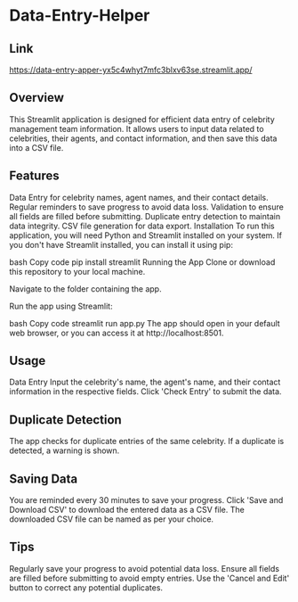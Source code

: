 # Data-Entry-Helper

## Link
https://data-entry-apper-yx5c4whyt7mfc3blxv63se.streamlit.app/

## Overview
This Streamlit application is designed for efficient data entry of celebrity management team information. It allows users to input data related to celebrities, their agents, and contact information, and then save this data into a CSV file.

## Features
Data Entry for celebrity names, agent names, and their contact details.
Regular reminders to save progress to avoid data loss.
Validation to ensure all fields are filled before submitting.
Duplicate entry detection to maintain data integrity.
CSV file generation for data export.
Installation
To run this application, you will need Python and Streamlit installed on your system. If you don't have Streamlit installed, you can install it using pip:

bash
Copy code
pip install streamlit
Running the App
Clone or download this repository to your local machine.

Navigate to the folder containing the app.

Run the app using Streamlit:

bash
Copy code
streamlit run app.py
The app should open in your default web browser, or you can access it at http://localhost:8501.

## Usage
Data Entry
Input the celebrity's name, the agent's name, and their contact information in the respective fields.
Click 'Check Entry' to submit the data.

## Duplicate Detection
The app checks for duplicate entries of the same celebrity.
If a duplicate is detected, a warning is shown.

## Saving Data
You are reminded every 30 minutes to save your progress.
Click 'Save and Download CSV' to download the entered data as a CSV file.
The downloaded CSV file can be named as per your choice.

## Tips
Regularly save your progress to avoid potential data loss.
Ensure all fields are filled before submitting to avoid empty entries.
Use the 'Cancel and Edit' button to correct any potential duplicates.
